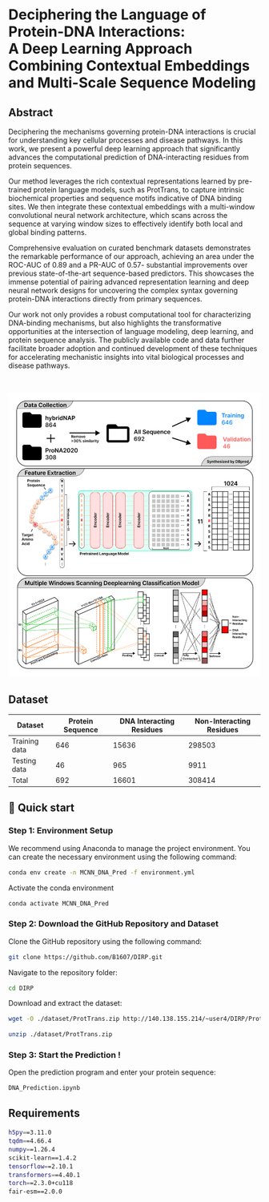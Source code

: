 # Deciphering the Language of Protein-DNA Interactions:<br> A Deep Learning Approach Combining Contextual Embeddings and Multi-Scale Sequence Modeling


## Abstract <a name="abstract"></a>
Deciphering the mechanisms governing protein-DNA interactions is crucial for understanding key cellular processes and disease pathways. In this work, we present a powerful deep learning approach that significantly advances the computational prediction of DNA-interacting residues from protein sequences.

Our method leverages the rich contextual representations learned by pre-trained protein language models, such as ProtTrans, to capture intrinsic biochemical properties and sequence motifs indicative of DNA binding sites. We then integrate these contextual embeddings with a multi-window convolutional neural network architecture, which scans across the sequence at varying window sizes to effectively identify both local and global binding patterns.

Comprehensive evaluation on curated benchmark datasets demonstrates the remarkable performance of our approach, achieving an area under the ROC-AUC of 0.89 and a PR-AUC of 0.57- substantial improvements over previous state-of-the-art sequence-based predictors. This showcases the immense potential of pairing advanced representation learning and deep neural network designs for uncovering the complex syntax governing protein-DNA interactions directly from primary sequences.

Our work not only provides a robust computational tool for characterizing DNA-binding mechanisms, but also highlights the transformative opportunities at the intersection of language modeling, deep learning, and protein sequence analysis. The publicly available code and data further facilitate broader adoption and continued development of these techniques for accelerating mechanistic insights into vital biological processes and disease pathways.

   
<br>

![workflow](https://github.com/B1607/DIRP/blob/226a6de582f96e115c0fff30b3fd2fe4dce60ca7/other/Figure.jpg)
## Dataset <a name="Dataset"></a>

| Dataset        | Protein Sequence | DNA Interacting Residues | Non-Interacting Residues |
|----------------|------------------|--------------------------|--------------------------|
| Training data  | 646              | 15636                    | 298503                   |
| Testing data   | 46               | 965                      | 9911                     |
| Total          | 692              | 16601                    | 308414                   |

## 


##  🚀&nbsp;Quick start <a name="quickstart"></a>

### Step 1: Environment Setup

We recommend using Anaconda to manage the project environment. You can create the necessary environment using the following command:
```bash
conda env create -n MCNN_DNA_Pred -f environment.yml
```
Activate the conda environment
```bash
conda activate MCNN_DNA_Pred
```
### Step 2: Download the GitHub Repository and Dataset

Clone the GitHub repository using the following command:
```bash
git clone https://github.com/B1607/DIRP.git
```
Navigate to the repository folder:
```bash
cd DIRP
```
Download and extract the dataset:
```bash
wget -O ./dataset/ProtTrans.zip http://140.138.155.214/~user4/DIRP/ProtTrans.zip
```
```bash
unzip ./dataset/ProtTrans.zip
```
### Step 3: Start the Prediction !

Open the prediction program and enter your protein sequence:
```bash
DNA_Prediction.ipynb
```

## Requirements <a name="requirement"></a>
```bash
h5py==3.11.0
tqdm==4.66.4
numpy==1.26.4
scikit-learn==1.4.2
tensorflow==2.10.1
transformers==4.40.1
torch==2.3.0+cu118
fair-esm==2.0.0
```
